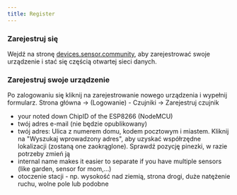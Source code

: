 ```yaml
---
title: Register
---
```


### Zarejestruj się

Wejdź na stronę [devices.sensor.community](https://devices-test.sensor.community/register), aby zarejestrować swoje urządzenie i stać się częścią otwartej sieci danych.


### Zarejestruj swoje urządzenie
Po zalogowaniu się kliknij na zarejestrowanie nowego urządzenia i wypełnij formularz.
Strona główna -> (Logowanie) - Czujniki -> Zarejestruj czujnik

* your noted down ChipID of the ESP8266 (NodeMCU) 
* twój adres e-mail (nie będzie opublikowany)
* twój adres: Ulica z numerem domu, kodem pocztowym i miastem. Kliknij na "Wyszukaj wprowadzony adres", aby uzyskać współrzędne lokalizacji (zostaną one zaokrąglone). Sprawdź pozycję pinezki, w razie potrzeby zmień ją 
* internal name makes it easier to separate if you have multiple sensors (like garden, sensor for mom,...)
* otoczenie stacji - np. wysokość nad ziemią, strona drogi, duże natężenie ruchu, wolne pole lub podobne

